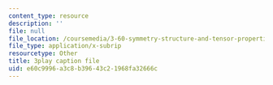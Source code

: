 ```yaml
---
content_type: resource
description: ''
file: null
file_location: /coursemedia/3-60-symmetry-structure-and-tensor-properties-of-materials-fall-2005/e60c9996a3c8b39643c21968fa32666c_-HJE0OYHTH4.srt
file_type: application/x-subrip
resourcetype: Other
title: 3play caption file
uid: e60c9996-a3c8-b396-43c2-1968fa32666c
---
```

